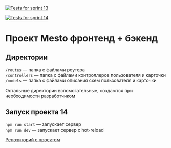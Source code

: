 [![Tests for sprint 13](https://github.com/Atlaslex/express-mesto-gha/actions/workflows/tests-13-sprint.yml/badge.svg)](https://github.com/Atlaslex/express-mesto-gha/actions/workflows/tests-13-sprint.yml)

[![Tests for sprint 14](https://github.com/Atlaslex/express-mesto-gha/actions/workflows/tests-14-sprint.yml/badge.svg)](https://github.com/Atlaslex/express-mesto-gha/actions/workflows/tests-14-sprint.yml)
# Проект Mesto фронтенд + бэкенд



## Директории

`/routes` — папка с файлами роутера  
`/controllers` — папка с файлами контроллеров пользователя и карточки   
`/models` — папка с файлами описания схем пользователя и карточки  
  
Остальные директории вспомогательные, создаются при необходимости разработчиком

## Запуск проекта 14

`npm run start` — запускает сервер   
`npm run dev` — запускает сервер с hot-reload


[Репозиторий с проектом](https://github.com/Atlaslex/express-mesto-gha)
